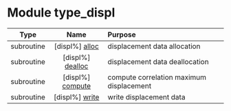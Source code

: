 # Module type_displ

| Type | Name | Purpose |
| :--: | :--: | :---------- |
| subroutine | [displ%] [alloc](https://github.com/benjaminmenetrier/bump/tree/master/src/type_displ.F90#L61) | displacement data allocation |
| subroutine | [displ%] [dealloc](https://github.com/benjaminmenetrier/bump/tree/master/src/type_displ.F90#L103) | displacement data deallocation |
| subroutine | [displ%] [compute](https://github.com/benjaminmenetrier/bump/tree/master/src/type_displ.F90#L129) | compute correlation maximum displacement |
| subroutine | [displ%] [write](https://github.com/benjaminmenetrier/bump/tree/master/src/type_displ.F90#L603) | write displacement data |
